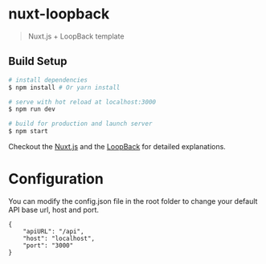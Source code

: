 # nuxt-loopback

> Nuxt.js + LoopBack template

## Build Setup

``` bash
# install dependencies
$ npm install # Or yarn install

# serve with hot reload at localhost:3000
$ npm run dev

# build for production and launch server
$ npm start
```

Checkout the [Nuxt.js](https://github.com/nuxt/nuxt.js) and the [LoopBack](http://loopback.io/doc/en/lb3/index.html) for detailed explanations.

# Configuration

You can modify the config.json file in the root folder to change your default API base url, host and port.

```
{
    "apiURL": "/api",
    "host": "localhost",
    "port": "3000"
}
```
